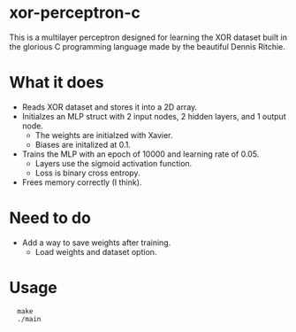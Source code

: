 # xor-perceptron-c
This is a multilayer perceptron designed for learning the XOR dataset built in the glorious C programming language made by the beautiful Dennis Ritchie.

# What it does
- Reads XOR dataset and stores it into a 2D array.
- Initialzes an MLP struct with 2 input nodes, 2 hidden layers, and 1 output node.
  - The weights are initialzed with Xavier.
  - Biases are initalized at 0.1.
- Trains the MLP with an epoch of 10000 and learning rate of 0.05.
  - Layers use the sigmoid activation function.
  - Loss is binary cross entropy.
- Frees memory correctly (I think).

# Need to do
- Add a way to save weights after training.
    - Load weights and dataset option.

# Usage
```shell
  make
  ./main
```
